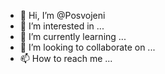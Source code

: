 - 👋 Hi, I’m @Posvojeni
- 👀 I’m interested in ...
- 🌱 I’m currently learning ...
- 💞️ I’m looking to collaborate on ...
- 📫 How to reach me ...

<!---
Posvojeni/Posvojeni is a ✨ special ✨ repository because its `README.md` (this file) appears on your GitHub profile.
You can click the Preview link to take a look at your changes.
--->
